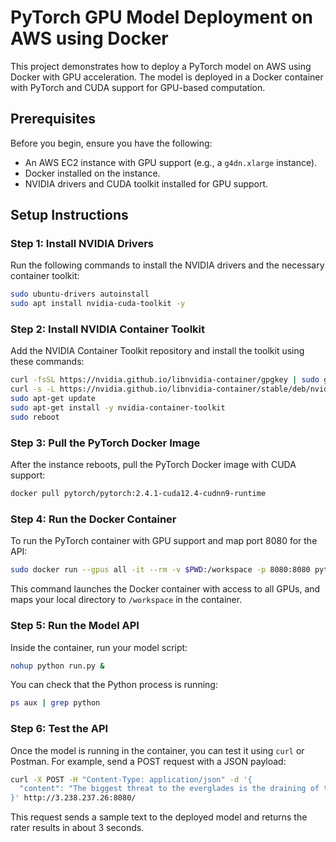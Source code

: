 
# PyTorch GPU Model Deployment on AWS using Docker

This project demonstrates how to deploy a PyTorch model on AWS using Docker with GPU acceleration. The model is deployed in a Docker container with PyTorch and CUDA support for GPU-based computation.

## Prerequisites

Before you begin, ensure you have the following:

- An AWS EC2 instance with GPU support (e.g., a `g4dn.xlarge` instance).
- Docker installed on the instance.
- NVIDIA drivers and CUDA toolkit installed for GPU support.

## Setup Instructions

### Step 1: Install NVIDIA Drivers

Run the following commands to install the NVIDIA drivers and the necessary container toolkit:

```bash
sudo ubuntu-drivers autoinstall
sudo apt install nvidia-cuda-toolkit -y
```

### Step 2: Install NVIDIA Container Toolkit

Add the NVIDIA Container Toolkit repository and install the toolkit using these commands:

```bash
curl -fsSL https://nvidia.github.io/libnvidia-container/gpgkey | sudo gpg --dearmor -o /usr/share/keyrings/nvidia-container-toolkit-keyring.gpg
curl -s -L https://nvidia.github.io/libnvidia-container/stable/deb/nvidia-container-toolkit.list | sed 's#deb https://#deb [signed-by=/usr/share/keyrings/nvidia-container-toolkit-keyring.gpg] https://#g' | sudo tee /etc/apt/sources.list.d/nvidia-container-toolkit.list
sudo apt-get update
sudo apt-get install -y nvidia-container-toolkit
sudo reboot
```

### Step 3: Pull the PyTorch Docker Image

After the instance reboots, pull the PyTorch Docker image with CUDA support:

```bash
docker pull pytorch/pytorch:2.4.1-cuda12.4-cudnn9-runtime
```

### Step 4: Run the Docker Container

To run the PyTorch container with GPU support and map port 8080 for the API:

```bash
sudo docker run --gpus all -it --rm -v $PWD:/workspace -p 8080:8080 pytorch/pytorch:2.4.1-cuda12.4-cudnn9-runtime
```

This command launches the Docker container with access to all GPUs, and maps your local directory to `/workspace` in the container.

### Step 5: Run the Model API

Inside the container, run your model script:

```bash
nohup python run.py &
```

You can check that the Python process is running:

```bash
ps aux | grep python
```

### Step 6: Test the API

Once the model is running in the container, you can test it using `curl` or Postman. For example, send a POST request with a JSON payload:

```bash
curl -X POST -H "Content-Type: application/json" -d '{ 
  "content": "The biggest threat to the everglades is the draining of the swamp this is the biggest threat because in the begging of the artical all it talk about was how this cause so much problem for the people that lived their. A reason why this was so much of a problem was because ''according to the text for centuries , however humans thought of wetlands as unhygienic swamps. they didnt even give it a chance they just thought it was nasty  Another reason why this is a problem is because much of the northern iarea is polluted ''according to the text  much of the northern are has been polluted with with phosphrous."
}' http://3.238.237.26:8080/
```

This request sends a sample text to the deployed model and returns the rater results in about 3 seconds.




